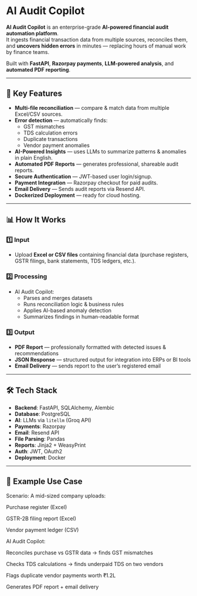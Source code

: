 # AI Audit Copilot

**AI Audit Copilot** is an enterprise-grade **AI-powered financial audit automation platform**.  
It ingests financial transaction data from multiple sources, reconciles them, and **uncovers hidden errors** in minutes — replacing hours of manual work by finance teams.

Built with **FastAPI**, **Razorpay payments**, **LLM-powered analysis**, and **automated PDF reporting**.

---

## 🚀 Key Features
- **Multi-file reconciliation** — compare & match data from multiple Excel/CSV sources.
- **Error detection** — automatically finds:
  - GST mismatches
  - TDS calculation errors
  - Duplicate transactions
  - Vendor payment anomalies
- **AI-Powered Insights** — uses LLMs to summarize patterns & anomalies in plain English.
- **Automated PDF Reports** — generates professional, shareable audit reports.
- **Secure Authentication** — JWT-based user login/signup.
- **Payment Integration** — Razorpay checkout for paid audits.
- **Email Delivery** — Sends audit reports via Resend API.
- **Dockerized Deployment** — ready for cloud hosting.

---

## 📊 How It Works

### 1️⃣ Input
- Upload **Excel or CSV files** containing financial data (purchase registers, GSTR filings, bank statements, TDS ledgers, etc.).

### 2️⃣ Processing
- AI Audit Copilot:
  - Parses and merges datasets
  - Runs reconciliation logic & business rules
  - Applies AI-based anomaly detection
  - Summarizes findings in human-readable format

### 3️⃣ Output
- **PDF Report** — professionally formatted with detected issues & recommendations
- **JSON Response** — structured output for integration into ERPs or BI tools
- **Email Delivery** — sends report to the user’s registered email

---

## 🛠️ Tech Stack
- **Backend**: FastAPI, SQLAlchemy, Alembic
- **Database**: PostgreSQL
- **AI**: LLMs via `litellm` (Groq API)
- **Payments**: Razorpay
- **Email**: Resend API
- **File Parsing**: Pandas
- **Reports**: Jinja2 + WeasyPrint
- **Auth**: JWT, OAuth2
- **Deployment**: Docker

---

## 📄 Example Use Case
Scenario: A mid-sized company uploads:

Purchase register (Excel)

GSTR-2B filing report (Excel)

Vendor payment ledger (CSV)

AI Audit Copilot:

Reconciles purchase vs GSTR data → finds GST mismatches

Checks TDS calculations → finds underpaid TDS on two vendors

Flags duplicate vendor payments worth ₹1.2L

Generates PDF report + email delivery

